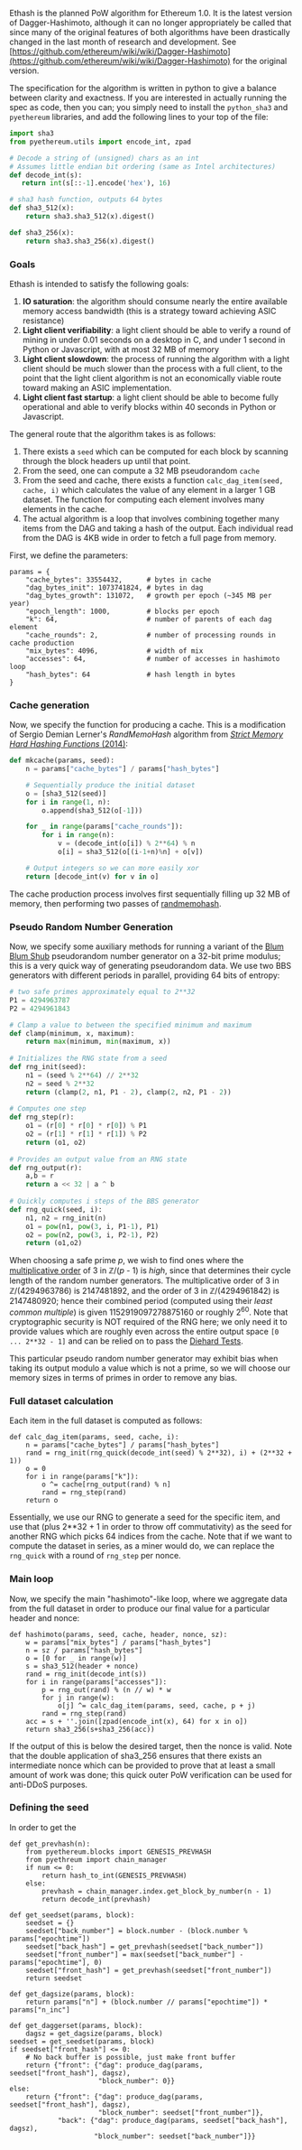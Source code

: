Ethash is the planned PoW algorithm for Ethereum 1.0. It is the latest version of Dagger-Hashimoto, although it can no longer appropriately be called that since many of the original features of both algorithms have been drastically changed in the last month of research and development. See [https://github.com/ethereum/wiki/wiki/Dagger-Hashimoto](https://github.com/ethereum/wiki/wiki/Dagger-Hashimoto) for the original version.

The specification for the algorithm is written in python to give a balance between clarity and exactness. If you are interested in actually running the spec as code, then you can; you simply need to install the `python_sha3` and `pyethereum` libraries, and add the following lines to your top of the file:

```python
import sha3
from pyethereum.utils import encode_int, zpad

# Decode a string of (unsigned) chars as an int
# Assumes little endian bit ordering (same as Intel architectures)
def decode_int(s):
   return int(s[::-1].encode('hex'), 16)

# sha3 hash function, outputs 64 bytes
def sha3_512(x):
    return sha3.sha3_512(x).digest()

def sha3_256(x):
    return sha3.sha3_256(x).digest()
```

### Goals

Ethash is intended to satisfy the following goals:

1. **IO saturation**: the algorithm should consume nearly the entire available memory access bandwidth (this is a strategy toward achieving ASIC resistance)
2. **Light client verifiability**: a light client should be able to verify a round of mining in under 0.01 seconds on a desktop in C, and under 1 second in Python or Javascript, with at most 32 MB of memory
3. **Light client slowdown**: the process of running the algorithm with a light client should be much slower than the process with a full client, to the point that the light client algorithm is not an economically viable route toward making an ASIC implementation.
4. **Light client fast startup**: a light client should be able to become fully operational and able to verify blocks within 40 seconds in Python or Javascript.

The general route that the algorithm takes is as follows:

1. There exists a `seed` which can be computed for each block by scanning through the block headers up until that point.
2. From the seed, one can compute a 32 MB pseudorandom `cache`
3. From the seed and cache, there exists a function `calc_dag_item(seed, cache, i)` which calculates the value of any element in a larger 1 GB dataset. The function for computing each element involves many elements in the cache.
4. The actual algorithm is a loop that involves combining together many items from the DAG and taking a hash of the output. Each individual read from the DAG is 4KB wide in order to fetch a full page from memory.

First, we define the parameters:

    params = {
        "cache_bytes": 33554432,      # bytes in cache
        "dag_bytes_init": 1073741824, # bytes in dag
        "dag_bytes_growth": 131072,   # growth per epoch (~345 MB per year)
        "epoch_length": 1000,         # blocks per epoch
        "k": 64,                      # number of parents of each dag element
        "cache_rounds": 2,            # number of processing rounds in cache production
        "mix_bytes": 4096,            # width of mix
        "accesses": 64,               # number of accesses in hashimoto loop
        "hash_bytes": 64              # hash length in bytes
    }

### Cache generation

Now, we specify the function for producing a cache.  This is a modification of Sergio Demian Lerner's *RandMemoHash* algorithm from [*Strict Memory Hard Hashing Functions* (2014)](http://www.hashcash.org/papers/memohash.pdf):

```python
def mkcache(params, seed):
    n = params["cache_bytes"] / params["hash_bytes"]

    # Sequentially produce the initial dataset
    o = [sha3_512(seed)]
    for i in range(1, n):
        o.append(sha3_512(o[-1]))

    for _ in range(params["cache_rounds"]):
        for i in range(n):
            v = (decode_int(o[i]) % 2**64) % n
            o[i] = sha3_512(o[(i-1+n)%n] + o[v])

    # Output integers so we can more easily xor
    return [decode_int(v) for v in o]
```

[Sergio2014]: http://www.hashcash.org/papers/memohash.pdf

The cache production process involves first sequentially filling up 32 MB of memory, then performing two passes of [randmemohash](http://www.hashcash.org/papers/memohash.pdf).

### Pseudo Random Number Generation

Now, we specify some auxiliary methods for running a variant of the [Blum Blum Shub](https://en.wikipedia.org/wiki/Blum_Blum_Shub) pseudorandom number generator on a 32-bit prime modulus; this is a very quick way of generating pseudorandom data. We use two BBS generators with different periods in parallel, providing 64 bits of entropy:

```python
# two safe primes approximately equal to 2**32
P1 = 4294963787
P2 = 4294961843

# Clamp a value to between the specified minimum and maximum
def clamp(minimum, x, maximum):
    return max(minimum, min(maximum, x))
    
# Initializes the RNG state from a seed
def rng_init(seed):
    n1 = (seed % 2**64) // 2**32
    n2 = seed % 2**32
    return (clamp(2, n1, P1 - 2), clamp(2, n2, P1 - 2))
    
# Computes one step
def rng_step(r):
    o1 = (r[0] * r[0] * r[0]) % P1
    o2 = (r[1] * r[1] * r[1]) % P2
    return (o1, o2)
    
# Provides an output value from an RNG state
def rng_output(r):
    a,b = r
    return a << 32 | a ^ b 
    
# Quickly computes i steps of the BBS generator
def rng_quick(seed, i):
    n1, n2 = rng_init(n)
    o1 = pow(n1, pow(3, i, P1-1), P1)
    o2 = pow(n2, pow(3, i, P2-1), P2)
    return (o1,o2)
```

When choosing a safe prime *p*, we wish to find ones where the [multiplicative order](http://en.wikipedia.org/wiki/Multiplicative_order) of 3 in ℤ/(*p* - 1) is *high*, since that determines their cycle length of the random number generators.  The multiplicative order of 3 in ℤ/(4294963786) is 2147481892, and the order of 3 in ℤ/(4294961842) is 2147480920; hence their combined period (computed using their *least common multiple*) is given 1152919097278875160 or roughly 2<sup>60</sup>. Note that cryptographic security is NOT required of the RNG here; we only need it to provide values which are roughly even across the entire output space `[0 ... 2**32 - 1]` and can be relied on to pass the [Diehard Tests](http://en.wikipedia.org/wiki/Diehard_tests).

This particular pseudo random number generator may exhibit bias when taking its output modulo a value which is not a prime, so we will choose our memory sizes in terms of primes in order to remove any bias.

### Full dataset calculation

Each item in the full dataset is computed as follows:

    def calc_dag_item(params, seed, cache, i):
        n = params["cache_bytes"] / params["hash_bytes"]
        rand = rng_init(rng_quick(decode_int(seed) % 2**32), i) + (2**32 + 1))
        o = 0
        for i in range(params["k"]):
            o ^= cache[rng_output(rand) % n]
            rand = rng_step(rand)
        return o

Essentially, we use our RNG to generate a seed for the specific item, and use that (plus 2**32 + 1 in order to throw off commutativity) as the seed for another RNG which picks 64 indices from the cache. Note that if we want to compute the dataset in series, as a miner would do, we can replace the `rng_quick` with a round of `rng_step` per nonce.

### Main loop

Now, we specify the main "hashimoto"-like loop, where we aggregate data from the full dataset in order to produce our final value for a particular header and nonce:

    def hashimoto(params, seed, cache, header, nonce, sz):
        w = params["mix_bytes"] / params["hash_bytes"]
        n = sz / params["hash_bytes"]
        o = [0 for _ in range(w)]
        s = sha3_512(header + nonce)
        rand = rng_init(decode_int(s))
        for i in range(params["accesses"]):
            p = rng_out(rand) % (n // w) * w
            for j in range(w):
                o[j] ^= calc_dag_item(params, seed, cache, p + j)
            rand = rng_step(rand)
        acc = s + ''.join([zpad(encode_int(x), 64) for x in o])
        return sha3_256(s+sha3_256(acc))

If the output of this is below the desired target, then the nonce is valid. Note that the double application of sha3_256 ensures that there exists an intermediate nonce which can be provided to prove that at least a small amount of work was done; this quick outer PoW verification can be used for anti-DDoS purposes.

### Defining the seed

In order to get the 

    def get_prevhash(n):
        from pyethereum.blocks import GENESIS_PREVHASH 
        from pyethreum import chain_manager
        if num <= 0:
            return hash_to_int(GENESIS_PREVHASH)
        else:
            prevhash = chain_manager.index.get_block_by_number(n - 1)
            return decode_int(prevhash)

    def get_seedset(params, block):
        seedset = {}
        seedset["back_number"] = block.number - (block.number % params["epochtime"])
        seedset["back_hash"] = get_prevhash(seedset["back_number"])
        seedset["front_number"] = max(seedset["back_number"] - params["epochtime"], 0)
        seedset["front_hash"] = get_prevhash(seedset["front_number"])
        return seedset

    def get_dagsize(params, block):
        return params["n"] + (block.number // params["epochtime"]) * params["n_inc"]

    def get_daggerset(params, block):
        dagsz = get_dagsize(params, block)
    seedset = get_seedset(params, block)
    if seedset["front_hash"] <= 0:
        # No back buffer is possible, just make front buffer
        return {"front": {"dag": produce_dag(params, seedset["front_hash"], dagsz), 
                          "block_number": 0}}
    else:
        return {"front": {"dag": produce_dag(params, seedset["front_hash"], dagsz),
                          "block_number": seedset["front_number"]},
                "back": {"dag": produce_dag(params, seedset["back_hash"], dagsz),
                         "block_number": seedset["back_number"]}}